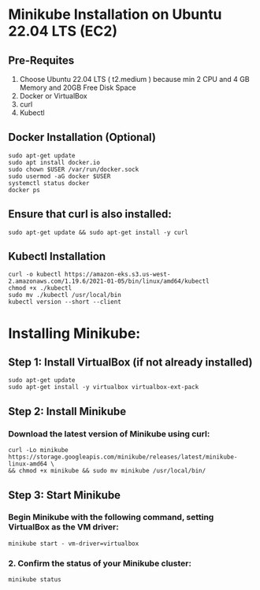 # Minikube Installation on Ubuntu 22.04 LTS (EC2)
## Pre-Requites 
1. Choose Ubuntu 22.04 LTS ( t2.medium ) because min 2 CPU and 4 GB Memory and 20GB Free Disk Space
2. Docker or VirtualBox
3. curl
4. Kubectl
   

## Docker Installation (Optional)
``` shell
sudo apt-get update
sudo apt install docker.io
sudo chown $USER /var/run/docker.sock
sudo usermod -aG docker $USER
systemctl status docker
docker ps
```

## Ensure that curl is also installed:
``` shell
sudo apt-get update && sudo apt-get install -y curl
```

## Kubectl Installation
``` shell
curl -o kubectl https://amazon-eks.s3.us-west-2.amazonaws.com/1.19.6/2021-01-05/bin/linux/amd64/kubectl
chmod +x ./kubectl
sudo mv ./kubectl /usr/local/bin
kubectl version --short --client
```

# Installing Minikube:
## Step 1: Install VirtualBox (if not already installed)
``` shell
sudo apt-get update
sudo apt-get install -y virtualbox virtualbox-ext-pack
```
## Step 2: Install Minikube
### Download the latest version of Minikube using curl:
``` shell
curl -Lo minikube https://storage.googleapis.com/minikube/releases/latest/minikube-linux-amd64 \
&& chmod +x minikube && sudo mv minikube /usr/local/bin/
```
## Step 3: Start Minikube
### Begin Minikube with the following command, setting VirtualBox as the VM driver:
``` shell
minikube start - vm-driver=virtualbox
```
### 2. Confirm the status of your Minikube cluster:
``` shell
minikube status
```
